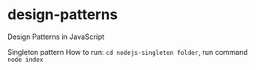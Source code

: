 # design-patterns
Design Patterns in JavaScript

Singleton pattern 
How to run: `cd nodejs-singleton folder`, run command `node index`
